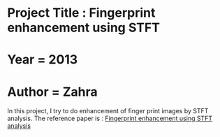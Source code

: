 # Project Title : Fingerprint enhancement using STFT 
# Year = 2013
# Author = Zahra
 
In this project, I try to do enhancement of finger print images by STFT analysis. The reference paper is : [Fingerprint enhancement using STFT analysis](http://cubs.buffalo.edu/images/pdf/pub/fingerprint-enhancement-using-stft-analysis.pdf)




